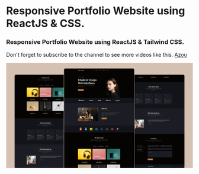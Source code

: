 # Responsive Portfolio Website using ReactJS & CSS.
### Responsive Portfolio Website using ReactJS & Tailwind CSS.
Don't forget to subscribe to the channel to see more videos like this. [Azou](https://www.youtube.com/c/Azoukerim)

![](preview.png)
